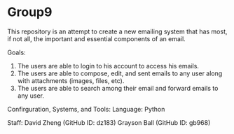 # Group9
This repository is an attempt to create a new emailing system that has most, if not all, the important and essential components of an email. 

Goals: 
  1. The users are able to login to his account to access his emails.
  2. The users are able to compose, edit, and sent emails to any user along with attachments (images, files, etc).
  3. The users are able to search among their email and forward emails to any user.

Confirguration, Systems, and Tools:
  Language: Python
  
Staff:
  David Zheng (GitHub ID: dz183)
  Grayson Ball (GitHub ID: gb968)
